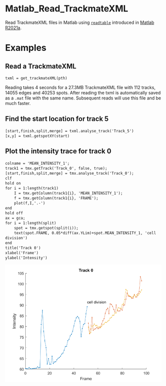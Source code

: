 # Matlab_Read_TrackmateXML
Read TrackmateXML files in Matlab using [`readtable`](https://nl.mathworks.com/help/matlab/ref/readtable.html) introduced in [Matlab R2021a](https://nl.mathworks.com/help/matlab/release-notes.html?rntext=&startrelease=R2021a&endrelease=R2021a).

# Examples
## Read a TrackmateXML
```
txml = get_trackmateXML(pth)
```
Reading takes 4 seconds for a 27.3MB TrackmateXML file with 112 tracks, 14055 edges and 40253 spots.
After reading the txml is automatically saved as a `.mat` file with the same name. Subsequent reads will use this file and be much faster.
## Find the start location for track 5
```
[start,finish,split,merge] = txml.analyse_track('Track_5')
[x,y] = txml.getspotXY(start)
```
## Plot the intensity trace for track 0
```
colname = 'MEAN_INTENSITY_1';
track1 = tmx.getTrack('Track_0', false, true);
[start,finish,split,merge] = tmx.analyse_track('Track_0');
clf
hold on
for i = 1:length(track1)
    I = tmx.getColumn(track1{i}, 'MEAN_INTENSITY_1');
    f = tmx.getColumn(track1{i}, 'FRAME');
    plot(f,I,'.-')
end
hold off
ax = gca;
for i = 1:length(split)
    spot = tmx.getspot(split(i));
    text(spot.FRAME, 0.05*diff(ax.YLim)+spot.MEAN_INTENSITY_1, 'cell division')
end
title('Track 0')
xlabel('Frame')
ylabel('Intensity')
```
![Track 0 intensity](trackmate_xml_example.png)
